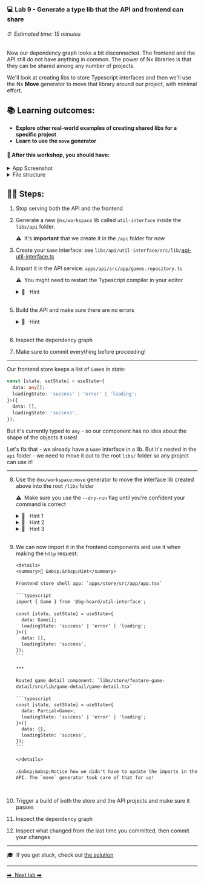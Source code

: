 ### 💻 Lab 9 - Generate a type lib that the API and frontend can share

###### ⏰ &nbsp;Estimated time: 15 minutes

Now our dependency graph looks a bit disconnected. The frontend and the API still do not have anything in common. The power of Nx libraries is that they can be shared among any number of projects.

We'll look at creating libs to store Typescript interfaces and then we'll use the Nx **Move** generator to move that library around our project, with minimal effort.

## 📚 Learning outcomes:

- **Explore other real-world examples of creating shared libs for a specific project**
- **Learn to use the `move` generator**

#### 📲 After this workshop, you should have:

<details>
  <summary>App Screenshot</summary>
  No change in how the app looks!
</details>

<details>
  <summary>File structure</summary>
  <img src="../assets/lab9_directory-structure.png" height="700" alt="lab9 file structure">
</details>

## 🏋️‍♀️ Steps:

1. Stop serving both the API and the frontend
   <br />

2. Generate a new `@nx/workspace` lib called `util-interface` inside the `libs/api` folder.

   ⚠️&nbsp;&nbsp;It's **important** that we create it in the `/api` folder for now
   <br />

3. Create your `Game` interface: see `libs/api/util-interface/src/lib/`[api-util-interface.ts](../../examples/lab9/libs/api/util-interface/src/lib/api-util-interface.ts)
   <br />

4. Import it in the API service: `apps/api/src/app/games.repository.ts`

   ⚠️&nbsp;&nbsp;You might need to restart the Typescript compiler in your editor

   <details>
   <summary>🐳 &nbsp;&nbsp;Hint</summary>

   ```typescript
   import { Game } from '@bg-hoard/api/util-interface';
   const games: Game[] = [...];
   ```

   </details><br />

5. Build the API and make sure there are no errors

   <details>
   <summary>🐳 &nbsp;&nbsp;Hint</summary>

   ```shell
   nx build api
   ```

   </details><br />

6. Inspect the dependency graph
   <br />

7. Make sure to commit everything before proceeding!
   <br />

---

Our frontend store keeps a list of `Game`s in state:

```typescript
const [state, setState] = useState<{
  data: any[];
  loadingState: 'success' | 'error' | 'loading';
}>({
  data: [],
  loadingState: 'success',
});
```

But it's currently typed to `any` - so our component has no idea about the shape of the objects it uses!

Let's fix that - we already have a `Game` interface in a lib. But it's nested in the `api` folder - we need to move it out to the root `libs/` folder so any project can use it!

---

8.  Use the `@nx/workspace:move` generator to move the interface lib created above into the root `/libs` folder

    ⚠️&nbsp;&nbsp;Make sure you use the `--dry-run` flag until you're confident your command is correct

    <details>
    <summary>🐳 &nbsp;&nbsp;Hint 1</summary>
    <img src="../assets/lab2_cmds.png" alt="Nx generate cmd structure">
    </details>

    <details>
    <summary>🐳 &nbsp;&nbsp;Hint 2</summary>

    Use the `--help` command to figure out how to target a specific **project**
    Alternatively, check out the [docs](https://nx.dev/latest/react/react/move#move)

    </details>

    <details>

    <summary>🐳 &nbsp;&nbsp;Hint 3</summary>

    Your library name is `api-util-interface` - to move it to root, its new name needs to be `util-interface`

    </details><br />

9.  We can now import it in the frontend components and use it when making the `http` request:

        <details>
        <summary>🐳 &nbsp;&nbsp;Hint</summary>

        Frontend store shell app: `apps/store/src/app/app.tsx`

        ```typescript
        import { Game } from '@bg-hoard/util-interface';

        const [state, setState] = useState<{
          data: Game[];
          loadingState: 'success' | 'error' | 'loading';
        }>({
          data: [],
          loadingState: 'success',
        });
        ```

        ***

        Routed game detail component: `libs/store/feature-game-detail/src/lib/game-detail/game-detail.tsx`

        ```typescript
        const [state, setState] = useState<{
          data: Partial<Game>;
          loadingState: 'success' | 'error' | 'loading';
        }>({
          data: {},
          loadingState: 'success',
        });
        ```

        </details>

        ⚠️&nbsp;&nbsp;Notice how we didn't have to update the imports in the API. The `move` generator took care of that for us!

    <br />

10. Trigger a build of both the store and the API projects and make sure it passes
    <br />

11. Inspect the dependency graph
    <br />

12. Inspect what changed from the last time you committed, then commit your changes
    <br />

---

🎓&nbsp;&nbsp;If you get stuck, check out [the solution](SOLUTION.md)

---

[➡️ &nbsp;Next lab ➡️](../lab10/LAB.md)
